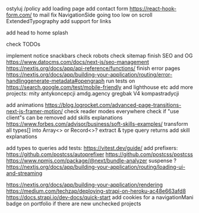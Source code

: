 ostyluj /policy
add loading page
add contact form https://react-hook-form.com/ to mail
fix NavigationSide going too low on scroll
ExtendedTypography add support for links

add head to home splash

check TODOs

implement notice snackbars
check robots
check sitemap
finish SEO and OG https://www.datocms.com/docs/next-js/seo-management https://nextjs.org/docs/app/api-reference/functions/
finish error pages https://nextjs.org/docs/app/building-your-application/routing/error-handlinggenerate-metadata#opengraph
run tests on https://search.google.com/test/mobile-friendly and lighthouse etc
add more projects:
  mity antykoncepcji
  amdg.agency
  gregbak V4
  kompastradycji

add animations https://blog.logrocket.com/advanced-page-transitions-next-js-framer-motion/
check reader modes everywhere
check if "use client"s can be removed
add skills explanations https://www.forbes.com/advisor/business/soft-skills-examples/
transform all types[] into Array<> or Record<>?
extract & type query returns
add skill explanations

add types to queries 
add tests: https://vitest.dev/guide/
add prefixers: https://github.com/postcss/autoprefixer https://github.com/postcss/postcss
https://www.npmjs.com/package/@next/bundle-analyzer
suspense ? https://nextjs.org/docs/app/building-your-application/routing/loading-ui-and-streaming

https://nextjs.org/docs/app/building-your-application/rendering
https://medium.com/techzap/deploying-strapi-on-heroku-ac48e663afd8
https://docs.strapi.io/dev-docs/quick-start
add cookies for a navigationMani badge on portfolio if there are new unchecked projects